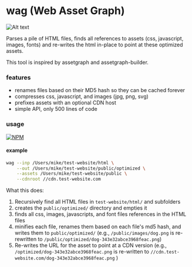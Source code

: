 wag (Web Asset Graph)
===

![Alt text](http://i.imgur.com/9eJTHZz.jpg "Web Asset Graph")


Parses a pile of HTML files, finds all references to assets (css, javascript, images, fonts) and re-writes the html in-place to point at these optimized assets.


This tool is inspired by assetgraph and assetgraph-builder.

### features
* renames files based on their MD5 hash so they can be cached forever
* compresses css, javascript, and images (jpg, png, svg)
* prefixes assets with an optional CDN host
* simple API, only 500 lines of code

### usage

[![NPM](https://nodei.co/npm/wag.png)](https://nodei.co/npm/wag/)


#### example
```sh
wag --inp /Users/mike/test-website/html \
    --out /Users/mike/test-website/public/optimized \
    --assets /Users/mike/test-website/public \
    --cdnroot //cdn.test-website.com
```

What this does:

 1. Recursively find all HTML files in `test-website/html/` and subfolders
 2. creates the `public/optimized/` directory and empties it
 3. finds all css, images, javascripts, and font files references in the HTML files
 4. minifies each file, renames them based on each file's md5 hash, and writes them to `public/optimized/`
    (e.g., `/public/images/dog.png` is re-rewritten to `/public/optimized/dog-343e32abce3968feac.png`)
 5. Re-writes the URL for the asset to point at a CDN version (e.g., `/optimized/dog-343e32abce3968feac.png` is re-written to `//cdn.test-website.com/dog-343e32abce3968feac.png` )
